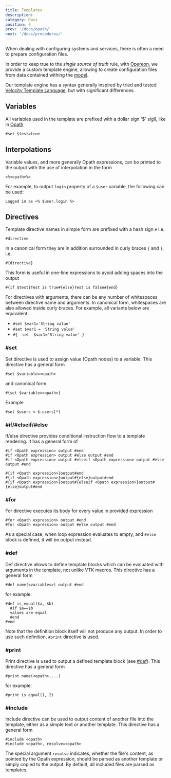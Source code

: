 ```yaml
---
title: Templates
description: 
category: Docs
position: 6
prev: '/docs/opath/'
next: '/docs/procedures/'
---
```


When dealing with configuring systems and services, there is often a need to prepare configuration files. 

In order to keep true to the *single source of truth* rule, with [Opereon](/), we provide a custom template engine, 
allowing to create configuration files from data contained withing the [model](/docs/model).

Our template engine has a syntax generally inspired by tried and tested 
[Velocity Template Language](https://velocity.apache.org/engine/2.3/vtl-reference.html), but with significant 
differences.

## Variables

All variables used in the template are prefixed with a dollar sign '$' sigil, like in [Opath](/docs/opath)
```
#set $test=true
```

## Interpolations

Variable values, and more generally Opath expressions, can be printed to the output with the use of interpolation
in the form
```
<%<opath>%>
```
For example, to output `login` property of a `$user` variable, the following can be used:
```
Logged in as <% $user.login %>
```

## Directives

Template directive names in simple form are prefixed with a hash sign `#` i.e. 
```
#directive
```
In a canonical form they are in addition surrounded in curly braces `{` and `}`,  i.e. 
```
#{directive}
``` 
This form is useful in one-line expressions to avoid adding spaces into the output

```
#{if $test}Test is true#{else}Test is false#{end}
```

For directives with arguments, there can be any number of whitespaces between directive name and arguments. In 
canonical form, whitespaces are also allowed inside curly braces. For example, all variants below are equivalent:
- `#set $var1='String value'`
- `#set $var1 = 'String value'`
- `#{  set  $var1='String value' }`


### #set

Set directive is used to assign value (Opath nodes) to a variable.
This directive has a general form 
```
#set $variable=<opath>
```
and canonical form
```
#{set $variable=<opath>}
```

Example
```
#set $users = $.users[*]
```

### #if/#elseif/#else

If/else directive provides conditional instruction flow to a template rendering. It has a general form of
```
#if <Opath expression> output #end
#if <Opath expression> output #else output #end
#if <Opath expression> output #elseif <Opath expression> output #else output #end
```

```
#{if <Opath expression>}output#end
#{if <Opath expression>}output#{else}output#end
#{if <Opath expression>}output#{elseif <Opath expression>}output#{else}output#end
```

### #for

For directive executes its body for every value in provided expression 
```
#for <Opath expression> output #end
#for <Opath expression> output #else output #end
```

As a special case, when loop expression evaluates to empty, and `#else` block is defined, it will be output instead.

### #def

Def directive allows to define template blocks which can be evaluated with arguments in the template, not unlike VTK macros.
This directive has a general form
```
#def name(<variables>) output #end 
```
for example:
```
#def is_equal($a, $b)
  #if $a==$b
  values are equal
  #end 
#end 
```

Note that the definition block itself will not produce any output. In order to use such definition, `#print` directive is used.

### #print

Print directive is used to output a defined template block (see [#def](#def)).
This directive has a general form
```
#print name(<opath>,...) 
```
for example:
```
#print is_equal(1, 2)
```

### #include

Include directive can be used to output content of another file into the template, either as a simple text or another 
template.
This directive has a general form
```
#include <opath>
#include <opath>, resolve=<opath>
```
The special argument `resolve` indicates, whether the file's content, as pointed by the Opath expression, should be 
parsed as another template or simply copied to the output. By default, all included files are parsed as templates.
